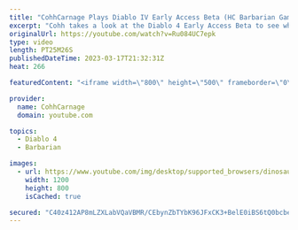 ```yaml
---
title: "CohhCarnage Plays Diablo IV Early Access Beta (HC Barbarian Gameplay) - Episode 1"
excerpt: "Cohh takes a look at the Diablo 4 Early Access Beta to see what it has to offer. - Watch live at https://www.twitch.tv/cohhcarnage ..."
originalUrl: https://youtube.com/watch?v=Ru084UC7epk
type: video
length: PT25M26S
publishedDateTime: 2023-03-17T21:32:31Z
heat: 266

featuredContent: "<iframe width=\"800\" height=\"500\" frameborder=\"0\" src=\"https://www.youtube.com/embed/Ru084UC7epk\" allow=\"accelerometer; autoplay; encrypted-media; gyroscope; picture-in-picture\" allowfullscreen></iframe>"

provider:
  name: CohhCarnage
  domain: youtube.com

topics:
  - Diablo 4
  - Barbarian

images:
  - url: https://www.youtube.com/img/desktop/supported_browsers/dinosaur.png
    width: 1200
    height: 800
    isCached: true

secured: "C40z412AP8mLZXLabVQaVBMR/CEbynZbTYbK96JFxCK3+BelE0iBS6tQ0bcbeeEGjLyg4iE1bd8+xhqjVgApOlx9W5Q4zawtWqWlxEBcDbofZMPPNQih3WyICo5D/uRyTIH34iLx+7JEgIB8prZXjnHCHeXvdhBDQeQYoYP+YGMFkQQIksCfTc/R6/smLj+hbHQKLX0HjlMvekOHVnqjSCrdAztcgTyNTObAeZ0OxL8kXAKZt0wmtYf1fLeP3TOuiMSFnmYvGDpdROcQ79rq4jtVV42ag1eRt4R9n9mMfILO6J33TAagnr8W08MrpV8zmVEQv+9FFP4if4YxtX36EK6j2NWeIL8dxoNxqVVSqZZ1WRg7N33Rii4hvhv5jf4qNqjbcVgUGMuOK+P21ebp5qI1NoUnURI0egVKqOj8imY=;383UJokTiLeqU5aGMI7+iQ=="
---
```


